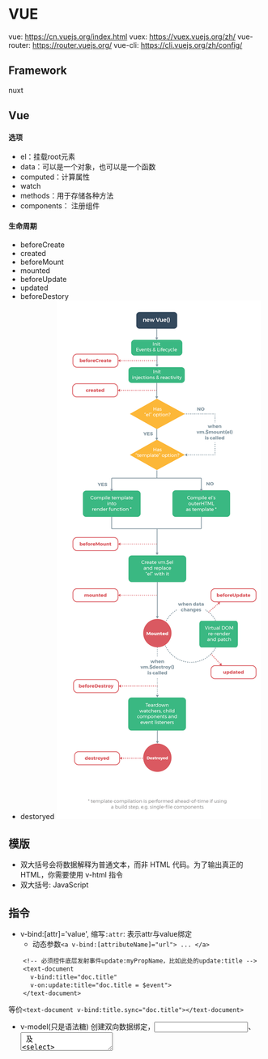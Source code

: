 # VUE
vue: https://cn.vuejs.org/index.html
vuex: https://vuex.vuejs.org/zh/
vue-router: https://router.vuejs.org/
vue-cli: https://cli.vuejs.org/zh/config/
## Framework
nuxt
## Vue
#### 选项
- el：挂载root元素
- data：可以是一个对象，也可以是一个函数
- computed：计算属性
- watch
- methods：用于存储各种方法
- components： 注册组件
#### 生命周期
- beforeCreate
- created
- beforeMount
- mounted
- beforeUpdate
- updated
- beforeDestory
- destoryed
![vue lifecycle](./vue-lifecycle.png)
## 模版
- 双大括号会将数据解释为普通文本，而非 HTML 代码。为了输出真正的 HTML，你需要使用 v-html 指令
- 双大括号: JavaScript 
## 指令
- v-bind:[attr]='value', 缩写`:attr`: 表示attr与value绑定 
  - 动态参数`<a v-bind:[attributeName]="url"> ... </a>`
```
    <!-- 必须控件底层发射事件update:myPropName，比如此处的update:title -->
    <text-document
      v-bind:title="doc.title"
      v-on:update:title="doc.title = $event">
    </text-document>
```
等价`<text-document v-bind:title.sync="doc.title"></text-document>`
- v-model(只是语法糖) 创建双向数据绑定，<input>、<textarea> 及 <select>
  - 修饰符`.lazy`,`.number`,`.trim`
  - v-model 默认会利用名为 value 的 prop 和名为 input 的事件
  `<input v-model="message">`
  等价
  ```
  <input v-bind:value="message" v-on:input="message = $event.target.value" />
  <input :value="message" @input="message = $event.target.value" />
  ```
- v-on (@缩写)
    - 修饰符:`<form v-on:submit.prevent="onSubmit">...</form>`
    - 动态参数:`<a v-on:[eventName]="doSomething"> ... </a>` eventName可以是一个动态绑定的
- v-if
- v-for
  `(item, index) in items` or `item in items` 
  排序：`:key="item.id"`
  自定监控如下方法
    push()
    pop()
    shift()
    unshift()
    splice()
    sort()
    reverse()
## 组件
#### 选项
- data：一个组件的data选项通常是一个函数, 每个实例可以维护一份被返回对象的独立的拷贝，否则不同组件公用一个状态
- 属性(props)不可变: 所有的 prop 都使得其父子 prop 之间形成了一个单向下行绑定，
     数组形式:["a","b"]
     字典格式:
     ```
        {
            "title":String,
            "count":{
                type: Number,
                required: true,
                default: 100                
            },
            "prop1:{
                type: String,
                required: true
                default: function () {
                    return { message: 'hello' }
                },
                validator: function (value) {
                    return ['success', 'warning', 'danger'].indexOf(value) !== -1
                }
            }
        }
     ```
- 计算属性(computed)
    计算属性是基于它们的响应式依赖进行缓存的。只在相关响应式依赖发生改变时它们才会重新求值
- 侦听属性(watch),慎用
- methods
- template
- 自定义事件:
  大小写敏感
  <my-component v-on:myevent="doSomething"></my-component>
  this.$emit('myevent')
  - 将原生事件绑定到组件: `<base-input v-on:focus.native="onFocus"></base-input>
`
#### 查找控件
- <div ref='a1' /> => this.$refs.a1
- this.$parent
- this.$root
#### 定义
- method 1
``` 
Vue.component('button-counter', {
  data: function () {
    return {
      count: 0
    }
  },
  template: '<button v-on:click="count++">You clicked me {{ count }} times.</button>'
})
```
- method 2:Single file component
``` xxx.vue
<template>
  <div class="hello">
    <h1>{{ msg }}</h1>
  </div>
</template>
<script>
export default {
    name:"button-counter"
    props: {
        msg: String
    }
}
// or 
export default Vue.component('question', {
    props: {
        msg: String
    }
})
</script>
<style scoped>
</style>
```
- method 3
```
<template src="./template.html"></template>
<style src="./style.css"></style>
<script src="./script.js"></script>
```
#### 组件注册
- 全局注册
    ```
        Vue.component('my-component-name', {
        // ... 选项 ...
        })
    ```
- 局部注册
    ```
        new Vue({
        el: '#app',
        components: {
            'component-a': ComponentA,
            'component-b': ComponentB
        }
        })
    ```
- 基础组件的自动化全局注册
```
const requireComponent = require.context(
  // 其组件目录的相对路径
  './components',
  // 是否查询其子目录
  false,
  // 匹配基础组件文件名的正则表达式
  /Base[A-Z]\w+\.(vue|js)$/
)
```
## 路由
- 简单路由
```
const NotFound = { template: '<p>Page not found</p>' }
const Home = { template: '<p>home page</p>' }
const About = { template: '<p>about page</p>' }

const routes = {
  '/': Home,
  '/about': About
}

new Vue({
  el: '#app',
  data: {
    currentRoute: window.location.pathname
  },
  computed: {
    ViewComponent () {
      return routes[this.currentRoute] || NotFound
    }
  },
  render (h) { return h(this.ViewComponent) }
})
```
- vue-routers
https://router.vuejs.org/
    1. VueRouter 添加到Vue中
    2. 配置路由
    3. router-view
容易遇到的错:
    1. 拼写错误
    2. xxx.vue只有模版，没有export default
## 状态管理
- simple store
简单应用自己实现一个store
```
var store = {
  debug: true,
  state: {
    message: 'Hello!'
  },
  setMessageAction (newValue) {
    if (this.debug) console.log('setMessageAction triggered with', newValue)
    this.state.message = newValue
  },
  clearMessageAction () {
    if (this.debug) console.log('clearMessageAction triggered')
    this.state.message = ''
  }
}

var vmA = new Vue({
  data: {
    privateState: {},
    sharedState: store.state
  }
})

var vmB = new Vue({
  data: {
    privateState: {},
    sharedState: store.state
  }
})
```
使用(必须通过方法)：
```
this.sharedState.setMessageAction()
this.sharedState.getMessageAction()
```
- vuex
  - 更改 Vuex 的 store 中的状态的唯一方法是提交 mutation: `store.commit('increment')`
  - Action 提交的是 mutation，而不是直接变更状态。
  - Action 可以包含任意异步操作。`store.dispatch('increment')`

## 帮助
- 查看编译配置: `vue inspect`
- chainWebpack vs configWebpack
  chainWebpack会覆盖configWebpack的内容, 一般配置一些chainWebpack里面没有的东西

